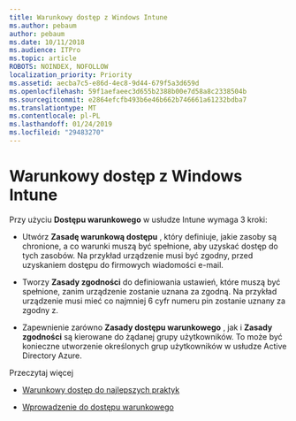 ```yaml
---
title: Warunkowy dostęp z Windows Intune
ms.author: pebaum
author: pebaum
ms.date: 10/11/2018
ms.audience: ITPro
ms.topic: article
ROBOTS: NOINDEX, NOFOLLOW
localization_priority: Priority
ms.assetid: aecba7c5-e86d-4ec8-9d44-679f5a3d659d
ms.openlocfilehash: 59f1aefaeec3d655b2388b00e7d58a8c2338504b
ms.sourcegitcommit: e2864efcfb493b6e46b662b746661a61232bdba7
ms.translationtype: MT
ms.contentlocale: pl-PL
ms.lasthandoff: 01/24/2019
ms.locfileid: "29483270"
---
```

# <a name="conditional-access-with-intune"></a>Warunkowy dostęp z Windows Intune

Przy użyciu **Dostępu warunkowego** w usłudze Intune wymaga 3 kroki: 
  
- Utwórz **Zasadę warunkową dostępu** , który definiuje, jakie zasoby są chronione, a co warunki muszą być spełnione, aby uzyskać dostęp do tych zasobów. Na przykład urządzenie musi być zgodny, przed uzyskaniem dostępu do firmowych wiadomości e-mail. 
    
- Tworzy **Zasady zgodności** do definiowania ustawień, które muszą być spełnione, zanim urządzenie zostanie uznana za zgodną. Na przykład urządzenie musi mieć co najmniej 6 cyfr numeru pin zostanie uznany za zgodny z. 
    
- Zapewnienie zarówno **Zasady dostępu warunkowego** , jak i **Zasady zgodności** są kierowane do żądanej grupy użytkowników. To może być konieczne utworzenie określonych grup użytkowników w usłudze Active Directory Azure. 
    
Przeczytaj więcej
  
- [Warunkowy dostęp do najlepszych praktyk](https://docs.microsoft.com/en-us/azure/active-directory/conditional-access/best-practices)
    
- [Wprowadzenie do dostępu warunkowego](https://docs.microsoft.com/en-us/azure/active-directory/active-directory-conditional-access-azure-portal-get-started)
    

